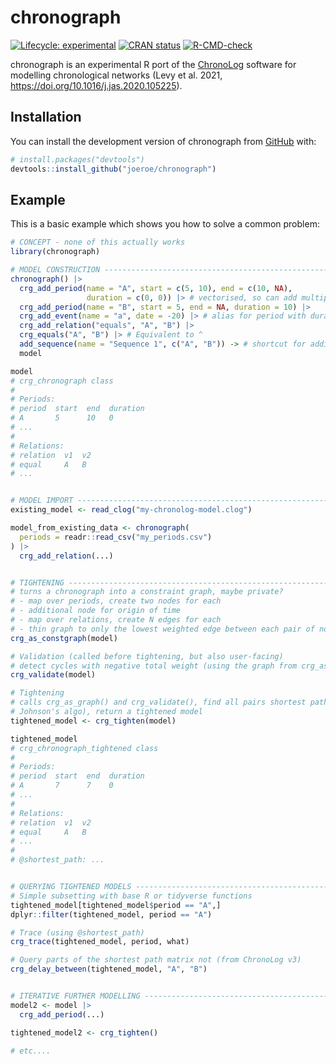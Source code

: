 
<!-- README.md is generated from README.Rmd. Please edit that file -->

# chronograph

<!-- badges: start -->

[![Lifecycle:
experimental](https://img.shields.io/badge/lifecycle-experimental-orange.svg)](https://lifecycle.r-lib.org/articles/stages.html#experimental)
[![CRAN
status](https://www.r-pkg.org/badges/version/chronograph)](https://CRAN.R-project.org/package=chronograph)
[![R-CMD-check](https://github.com/joeroe/chronograph/actions/workflows/R-CMD-check.yaml/badge.svg)](https://github.com/joeroe/chronograph/actions/workflows/R-CMD-check.yaml)
<!-- badges: end -->

chronograph is an experimental R port of the
[ChronoLog](https://chrono.ulb.be/) software for modelling chronological
networks (Levy et al. 2021,
<https://doi.org/10.1016/j.jas.2020.105225>).

## Installation

You can install the development version of chronograph from
[GitHub](https://github.com/) with:

``` r
# install.packages("devtools")
devtools::install_github("joeroe/chronograph")
```

## Example

This is a basic example which shows you how to solve a common problem:

``` r
# CONCEPT - none of this actually works
library(chronograph)

# MODEL CONSTRUCTION ----------------------------------------------------------
chronograph() |>
  crg_add_period(name = "A", start = c(5, 10), end = c(10, NA), 
                 duration = c(0, 0)) |> # vectorised, so can add multiple periods at once
  crg_add_period(name = "B", start = 5, end = NA, duration = 10) |>
  crg_add_event(name = "a", date = -20) |> # alias for period with duration 0
  crg_add_relation("equals", "A", "B") |>
  crg_equals("A", "B") |> # Equivalent to ^
  add_sequence(name = "Sequence 1", c("A", "B")) -> # shortcut for adding a series of relations
  model

model
# crg_chronograph class
#
# Periods:
# period  start  end  duration
# A       5      10   0
# ...
#
# Relations:
# relation  v1  v2
# equal     A   B
# ...


# MODEL IMPORT ----------------------------------------------------------------
existing_model <- read_clog("my-chronolog-model.clog")

model_from_existing_data <- chronograph(
  periods = readr::read_csv("my_periods.csv")
) |>
  crg_add_relation(...)


# TIGHTENING ------------------------------------------------------------------
# turns a chronograph into a constraint graph, maybe private?
# - map over periods, create two nodes for each
# - additional node for origin of time
# - map over relations, create N edges for each
# - thin graph to only the lowest weighted edge between each pair of nodes
crg_as_constgraph(model) 

# Validation (called before tightening, but also user-facing)
# detect cycles with negative total weight (using the graph from crg_as_graph)
crg_validate(model) 

# Tightening
# calls crg_as_graph() and crg_validate(), find all pairs shortest paths (APSP,
# Johnson's algo), return a tightened model
tightened_model <- crg_tighten(model) 

tightened_model
# crg_chronograph_tightened class
# 
# Periods:
# period  start  end  duration
# A       7      7    0
# ...
#
# Relations:
# relation  v1  v2
# equal     A   B
# ...
#
# @shortest_path: ...


# QUERYING TIGHTENED MODELS ---------------------------------------------------
# Simple subsetting with base R or tidyverse functions
tightened_model[tightened_model$period == "A",]
dplyr::filter(tightened_model, period == "A")

# Trace (using @shortest_path)
crg_trace(tightened_model, period, what)

# Query parts of the shortest path matrix not (from ChronoLog v3)
crg_delay_between(tightened_model, "A", "B")


# ITERATIVE FURTHER MODELLING -------------------------------------------------
model2 <- model |>
  crg_add_period(...)

tightened_model2 <- crg_tighten()

# etc....
```

